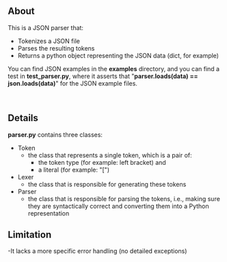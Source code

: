 ## About
This is a JSON parser that:
- Tokenizes a JSON file 
- Parses the resulting tokens
- Returns a python object representing the JSON data (dict, for example)

You can find JSON examples in the **examples** directory, and you can find a test in **test_parser.py**, where it asserts that "**parser.loads(data) == json.loads(data)**" for the JSON example files.

<br>

## Details
**parser.py** contains three classes:
- Token 
    - the class that represents a single token, which is a pair of:
        - the token type (for example: left bracket) 
    and 
        - a literal (for example: "[")
- Lexer
    - the class that is responsible for generating these tokens
- Parser
    - the class that is responsible for parsing the tokens, i.e., making sure they are syntactically correct and converting them into a Python representation

## Limitation
-It lacks a more specific error handling (no detailed exceptions)
